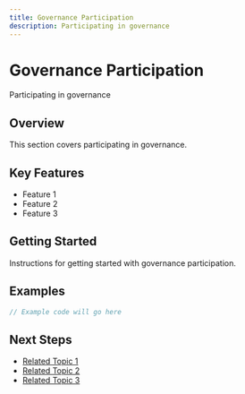 ```yaml
---
title: Governance Participation
description: Participating in governance
---
```


# Governance Participation

Participating in governance

## Overview

This section covers participating in governance.

## Key Features

- Feature 1
- Feature 2
- Feature 3

## Getting Started

Instructions for getting started with governance participation.

## Examples

```javascript
// Example code will go here
```

## Next Steps

- [Related Topic 1](#)
- [Related Topic 2](#)
- [Related Topic 3](#)
